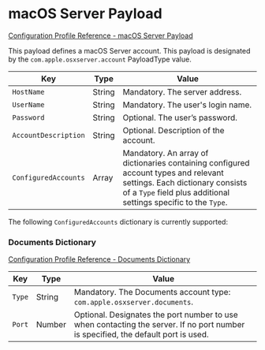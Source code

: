 # macOS Server Payload  

 [Configuration Profile Reference - macOS Server Payload](https://developer.apple.com/library/content/featuredarticles/iPhoneConfigurationProfileRef/Introduction/Introduction.html#//apple_ref/doc/uid/TP40010206-CH1-SW152)  

This payload defines a macOS Server account. This payload is designated by the `com.apple.osxserver.account` PayloadType value.  

|Key|Type|Value|
|-|-|-|
|`HostName`|String|Mandatory. The server address.|
|`UserName`|String|Mandatory. The user's login name.|
|`Password`|String|Optional. The user’s password.|
|`AccountDescription`|String|Optional. Description of the account.|
|`ConfiguredAccounts`|Array|Mandatory. An array of dictionaries containing configured account types and relevant settings. Each dictionary consists of a `Type` field plus additional settings specific to the `Type`.|
  

The following `ConfiguredAccounts` dictionary is currently supported:  

### Documents Dictionary  

 [Configuration Profile Reference - Documents Dictionary](https://developer.apple.com/library/content/featuredarticles/iPhoneConfigurationProfileRef/Introduction/Introduction.html#//apple_ref/doc/uid/TP40010206-CH1-SW152)  

|Key|Type|Value|
|-|-|-|
|`Type`|String|Mandatory. The Documents account type: `com.apple.osxserver.documents`.|
|`Port`|Number|Optional. Designates the port number to use when contacting the server. If no port number is specified, the default port is used.|
  
  
